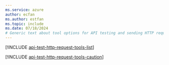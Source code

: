 ```yaml
---
ms.service: azure
author: ecfan
ms.author: estfan
ms.topic: include
ms.date: 07/18/2024
# Generic text about tool options for API testing and sending HTTP requests.
---
```


   [!INCLUDE [api-test-http-request-tools-list](api-test-http-request-tools-list.md)]

   [!INCLUDE [api-test-http-request-tools-caution](api-test-http-request-tools-caution.md)]
